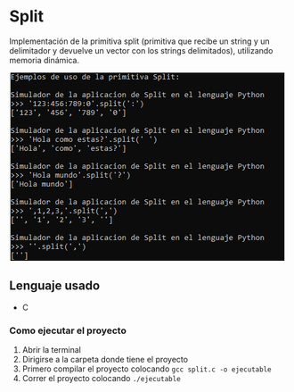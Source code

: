 # Split

Implementación de la primitiva split (primitiva que recibe un string y un delimitador y devuelve un vector con los strings delimitados), utilizando memoria dinámica.

![Image text](/img_split.png)

## Lenguaje usado

- C

### Como ejecutar el proyecto

1. Abrir la terminal
2. Dirigirse a la carpeta donde tiene el proyecto
3. Primero compilar el proyecto colocando `gcc split.c -o ejecutable`
4. Correr el proyecto colocando `./ejecutable`